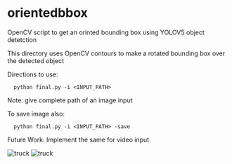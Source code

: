 # orientedbbox
OpenCV script to get an orinted bounding box using YOLOV5 object detetction

This directory uses OpenCV contours to make a rotated bounding box over the detected object

Directions to use:

      python final.py -i <INPUT_PATH>

Note: give complete path of an image input 

To save image also:

      python final.py -i <INPUT_PATH> -save

Future Work:
    Implement the same for video input

![truck](https://github.com/vaish1604/orientedbbox/assets/80941602/71468231-efc2-4074-b619-381442f9d1ae)
![truck](https://github.com/vaish1604/orientedbbox/assets/80941602/7dfba3ee-abb2-4be9-b044-6a3dc30a13a9)
